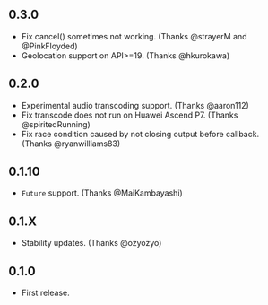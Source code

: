 ## 0.3.0
- Fix cancel() sometimes not working. (Thanks @strayerM and @PinkFloyded)
- Geolocation support on API>=19. (Thanks @hkurokawa)

## 0.2.0
- Experimental audio transcoding support. (Thanks @aaron112)
- Fix transcode does not run on Huawei Ascend P7. (Thanks @spiritedRunning)
- Fix race condition caused by not closing output before callback. (Thanks @ryanwilliams83)

## 0.1.10
- `Future` support. (Thanks @MaiKambayashi)

## 0.1.X
- Stability updates. (Thanks @ozyozyo)

## 0.1.0
- First release.
